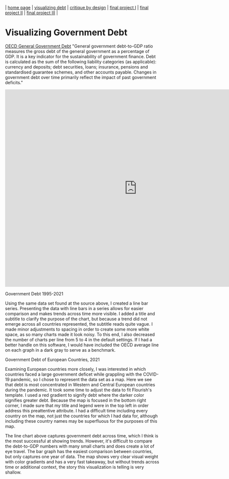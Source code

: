 | [home page](https://gabriellediraddo.github.io/tswd-portfolio/) | [visualizing debt](visualizing-government-debt) | [critique by design](critique-by-design) | [final project I](final-project-part-one) | [final project II](final-project-part-two) | [final project III](final-project-part-three) |

# Visualizing Government Debt

[OECD General Government Debt](https://data.oecd.org/gga/general-government-debt.htm)
"General government debt-to-GDP ratio measures the gross debt of the general government as a percentage of GDP. It is a key indicator for the sustainability of government finance. Debt is calculated as the sum of the following liability categories (as applicable): currency and deposits; debt securities, loans; insurance, pensions and standardised guarantee schemes, and other accounts payable. Changes in government debt over time primarily reflect the impact of past government deficits."
<iframe src="https://data.oecd.org/chart/6Y2A" width="860" height="645" style="border: 0" mozallowfullscreen="true" webkitallowfullscreen="true" allowfullscreen="true">OECD Chart: General government debt, Total, % of GDP, Annual, 2021</iframe> 

Government Debt 1995-2021
<div class="flourish-embed flourish-chart" data-src="visualisation/12594926"><script src="https://public.flourish.studio/resources/embed.js"></script></div>
Using the same data set found at the source above, I created a line bar series. Presenting the data with line bars in a series allows for easier comparison and makes trends across time more visible. I added a title and subtitle to clarify the purpose of the chart, but because a trend did not emerge across all countries represented, the subtitle reads quite vague. I made minor adjustments to spacing in order to create some more white space, as so many charts made it look noisy. To this end, I also decreased the number of charts per line from 5 to 4 in the default settings. If I had a better handle on this software, I would have included the OECD average line on each graph in a dark gray to serve as a benchmark.

Government Debt of European Countries, 2021
<div class="flourish-embed flourish-map" data-src="visualisation/12597520"><script src="https://public.flourish.studio/resources/embed.js"></script></div>
Examining European countries more closely, I was interested in which countries faced a large government deficet while grappling with the COVID-19 pandemic, so I chose to represent the data set as a map. Here we see that debt is most concentrated in Western and Central European countries during the pandemic. It took some time to adjust the data to fit Flourish's template. I used a red gradient to signify debt where the darker color signifies greater debt. Because the map is focused in the bottom right corner, I made sure that my title and legend were in the top left in order address this preattentive attribute. I had a difficult time including every country on the map, not just the countries for which I had data for, although including these country names may be superfluous for the purposes of this map. 

The line chart above captures government debt across time, which I think is the most successful at showing trends. However, it's difficult to compare the debt-to-GDP numbers with many small charts and does create a lot of eye travel. The bar graph has the easiest comparison between countries, but only captures one year of data. The map shows very clear visual weight with color gradients and has a very fast takeaway, but without trends across time or additional context, the story this visualization is telling is very shallow. 
